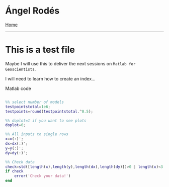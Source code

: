 # Ángel Rodés

[Home](https://angelrodes.github.io/)

---

# This is a test file

Maybe I will use this to deliver the next sessions on `Matlab for Geoscientists`.

I will need to learn how to create an index...

Matlab code

```matlab

%% select number of models
testpointstotal=1e6;
testpoints=round(testpointstotal.^0.5);

%% doplot=1 if you want to see plots
doplot=0;

%% All inputs to single rows
x=x(:)';
dx=dx(:)';
y=y(:)';
dy=dy(:)';

%% Check data
check=std([length(x),length(y),length(dx),length(dy)])>0 | length(x)<3 | min(dy)<0 | min(dx)<0;
if check
    error('Check your data!')
end
```
